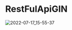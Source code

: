 # RestFulApiGIN

![2022-07-17_15-55-37](https://user-images.githubusercontent.com/72881348/185790435-4f288d86-2afc-4fdd-95ad-2a723bad055b.png)
